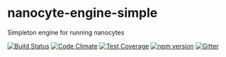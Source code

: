 # nanocyte-engine-simple
Simpleton engine for running nanocytes

[![Build Status](https://travis-ci.org/octoblu/nanocyte-engine-simple.svg?branch=master)](https://travis-ci.org/octoblu/nanocyte-engine-simple)
[![Code Climate](https://codeclimate.com/github/octoblu/nanocyte-engine-simple/badges/gpa.svg)](https://codeclimate.com/github/octoblu/nanocyte-engine-simple)
[![Test Coverage](https://codeclimate.com/github/octoblu/nanocyte-engine-simple/badges/coverage.svg)](https://codeclimate.com/github/octoblu/nanocyte-engine-simple)
[![npm version](https://badge.fury.io/js/nanocyte-engine-simple.svg)](http://badge.fury.io/js/nanocyte-engine-simple)
[![Gitter](https://badges.gitter.im/octoblu/help.svg)](https://gitter.im/octoblu/help)
